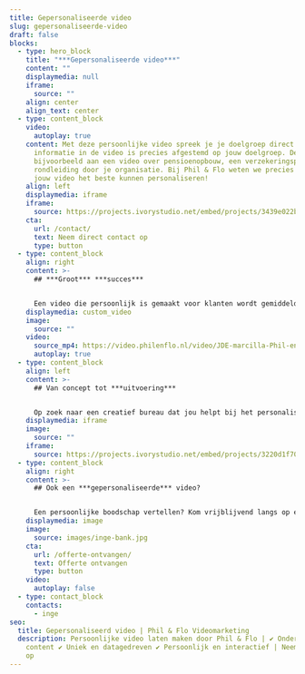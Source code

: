 ```yaml
---
title: Gepersonaliseerde video
slug: gepersonaliseerde-video
draft: false
blocks:
  - type: hero_block
    title: "***Gepersonaliseerde video***"
    content: ""
    displaymedia: null
    iframe:
      source: ""
    align: center
    align_text: center
  - type: content_block
    video:
      autoplay: true
    content: Met deze persoonlijke video spreek je je doelgroep direct aan. Alle
      informatie in de video is precies afgestemd op jouw doelgroep. Denk
      bijvoorbeeld aan een video over pensioenopbouw, een verzekeringspolis of
      rondleiding door je organisatie. Bij Phil & Flo weten we precies hoe we
      jouw video het beste kunnen personaliseren!
    align: left
    displaymedia: iframe
    iframe:
      source: https://projects.ivorystudio.net/embed/projects/3439e022b9b8aaad7250b257
    cta:
      url: /contact/
      text: Neem direct contact op
      type: button
  - type: content_block
    align: right
    content: >-
      ## ***Groot*** ***succes***


      Een video die persoonlijk is gemaakt voor klanten wordt gemiddeld 85% vaker geopend dan video’s die dat niet zijn. Je klant voelt zich persoonlijk aangesproken en de betrokkenheid bij je bedrijf wordt op die manier verhoogd. Het zal je dan ook niet verbazen dat klanten na het zien van een gepersonaliseerde video eerder tot actie over zullen gaan!
    displaymedia: custom_video
    image:
      source: ""
    video:
      source_mp4: https://video.philenflo.nl/video/JDE-marcilla-Phil-en-Flo-website-source.mp4
      autoplay: true
  - type: content_block
    align: left
    content: >-
      ## Van concept tot ***uitvoering***


      Op zoek naar een creatief bureau dat jou helpt bij het personaliseren van jouw video? Phil & Flo regelt het voor je. We helpen je een video te creëren van concept tot uitvoering. Dankzij onze jarenlange ervaring en de nieuwste technieken zijn we in staat om video’s realtime aan te passen, zodat je je film ook op lange termijn kan inzetten!
    displaymedia: iframe
    image:
      source: ""
    iframe:
      source: https://projects.ivorystudio.net/embed/projects/3220d1f70cb359a9fe46b9b5
  - type: content_block
    align: right
    content: >-
      ## Ook een ***gepersonaliseerde*** video?


      Een persoonlijke boodschap vertellen? Kom vrijblijvend langs op één van onze kantoren in Eindhoven, Amsterdam of Groningen en ontdek wat wij voor jou kunnen betekenen! Of bel onze adviseurs vrijblijvend over de mogelijkheden 085 - 2738331
    displaymedia: image
    image:
      source: images/inge-bank.jpg
    cta:
      url: /offerte-ontvangen/
      text: Offerte ontvangen
      type: button
    video:
      autoplay: false
  - type: contact_block
    contacts:
      - inge
seo:
  title: Gepersonaliseerd video | Phil & Flo Videomarketing
  description: Persoonlijke video laten maken door Phil & Flo | ✔ Onderscheidende
    content ✔ Uniek en datagedreven ✔ Persoonlijk en interactief | Neem contact
    op
---
```

